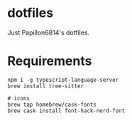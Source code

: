 # dotfiles

Just Papillon6814's dotfiles.

# Requirements

```
npm i -g typescript-language-server
brew install tree-sitter

# icons
brew tap homebrew/cask-fonts
brew cask install font-hack-nerd-font
```
